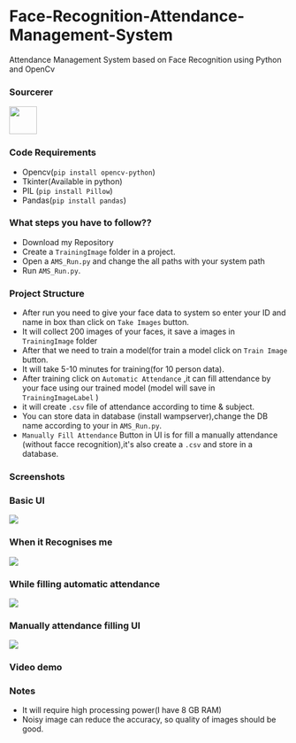 # Face-Recognition-Attendance-Management-System
Attendance Management System based on Face Recognition using Python  and OpenCv  

### Sourcerer
<img src="https://avatars.githubusercontent.com/u/84435079?v=4" height="50px" width="50px" alt=""/>

### Code Requirements
- Opencv(`pip install opencv-python`)
- Tkinter(Available in python)
- PIL (`pip install Pillow`)
- Pandas(`pip install pandas`)

### What steps you have to follow??
- Download my Repository 
- Create a `TrainingImage` folder in a project.
- Open a `AMS_Run.py` and change the all paths with your system path
- Run `AMS_Run.py`.

### Project Structure

- After run you need to give your face data to system so enter your ID and name in box than click on `Take Images` button.
- It will collect 200 images of your faces, it save a images in `TrainingImage` folder
- After that we need to train a model(for train a model click on `Train Image` button.
- It will take 5-10 minutes for training(for 10 person data).
- After training click on `Automatic Attendance` ,it can fill attendance by your face using our trained model (model will save in `TrainingImageLabel` )
- it will create `.csv` file of attendance according to time & subject.
- You can store data in database (install wampserver),change the DB name according to your in `AMS_Run.py`.
- `Manually Fill Attendance` Button in UI is for fill a manually attendance (without facce recognition),it's also create a `.csv` and store in a database.

### Screenshots

### Basic UI
<img src="https://github.com/Face-Recognition-Attendance-System/blob/main/Screenshot%20(31).png">

### When it Recognises me
<img src="https://github.com/Face-Recognition-Attendance-System/blob/main/Screenshot%20(33).png">

### While filling automatic attendance
<img src="https://github.com/Face-Recognition-Attendance-System/blob/main/Screenshot%20(38).png">

### Manually attendance filling UI
<img src="https://github.com/Face-Recognition-Attendance-System/blob/main/Screenshot%20(35).png">


### Video demo




### Notes
- It will require high processing power(I have 8 GB RAM)
- Noisy image can reduce the accuracy, so quality of images should be good.


